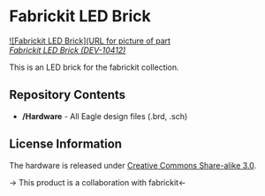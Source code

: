 Fabrickit LED Brick
====================

[![Fabrickit LED Brick](URL for picture of part  
*Fabrickit LED Brick (DEV-10412)*](https://www.sparkfun.com/products/10412)

This is an LED brick for the fabrickit collection. 

Repository Contents
-------------------

* **/Hardware** - All Eagle design files (.brd, .sch)

License Information
-------------------
The hardware is released under [Creative Commons Share-alike 3.0](http://creativecommons.org/licenses/by-sa/3.0/).  

-> This product is a collaboration with fabrickit<-
